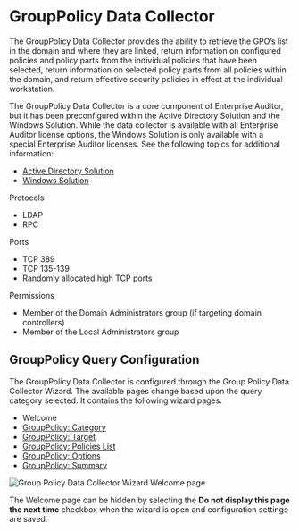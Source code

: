 # GroupPolicy Data Collector

The GroupPolicy Data Collector provides the ability to retrieve the GPO’s list in the domain and
where they are linked, return information on configured policies and policy parts from the
individual policies that have been selected, return information on selected policy parts from all
policies within the domain, and return effective security policies in effect at the individual
workstation.

The GroupPolicy Data Collector is a core component of Enterprise Auditor, but it has been
preconfigured within the Active Directory Solution and the Windows Solution. While the data
collector is available with all Enterprise Auditor license options, the Windows Solution is only
available with a special Enterprise Auditor licenses. See the following topics for additional
information:

- [Active Directory Solution](/docs/accessanalyzer/11.6/solutions/activedirectory/overview.md)
- [Windows Solution](/docs/accessanalyzer/11.6/solutions/windows/overview.md)

Protocols

- LDAP
- RPC

Ports

- TCP 389
- TCP 135-139
- Randomly allocated high TCP ports

Permissions

- Member of the Domain Administrators group (if targeting domain controllers)
- Member of the Local Administrators group

## GroupPolicy Query Configuration

The GroupPolicy Data Collector is configured through the Group Policy Data Collector Wizard. The
available pages change based upon the query category selected. It contains the following wizard
pages:

- Welcome
- [GroupPolicy: Category](/docs/accessanalyzer/11.6/admin/datacollector/grouppolicy/category.md)
- [GroupPolicy: Target](/docs/accessanalyzer/11.6/admin/datacollector/grouppolicy/target.md)
- [GroupPolicy: Policies List](/docs/accessanalyzer/11.6/admin/datacollector/grouppolicy/policieslist.md)
- [GroupPolicy: Options](/docs/accessanalyzer/11.6/admin/datacollector/grouppolicy/options.md)
- [GroupPolicy: Summary](/docs/accessanalyzer/11.6/admin/datacollector/grouppolicy/summary.md)

![Group Policy Data Collector Wizard Welcome page](/img/versioned_docs/activitymonitor_7.1/activitymonitor/install/welcome.webp)

The Welcome page can be hidden by selecting the **Do not display this page the next time** checkbox
when the wizard is open and configuration settings are saved.

